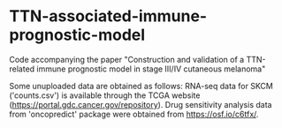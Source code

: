 # TTN-associated-immune-prognostic-model
Code accompanying the paper "Construction and validation of a TTN-related immune prognostic model in stage III/IV cutaneous melanoma"

Some unuploaded data are obtained as follows:
RNA-seq data for SKCM ('counts.csv') is available through the TCGA website (https://portal.gdc.cancer.gov/repository).
Drug sensitivity analysis data from 'oncopredict' package were obtained from https://osf.io/c6tfx/.
